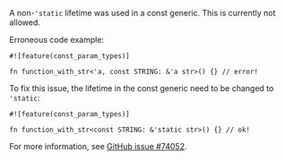 A non-`'static` lifetime was used in a const generic. This is currently not
allowed.

Erroneous code example:

```compile_fail,E0771
#![feature(const_param_types)]

fn function_with_str<'a, const STRING: &'a str>() {} // error!
```

To fix this issue, the lifetime in the const generic need to be changed to
`'static`:

```
#![feature(const_param_types)]

fn function_with_str<const STRING: &'static str>() {} // ok!
```

For more information, see [GitHub issue #74052].

[GitHub issue #74052]: https://github.com/rust-lang/rust/issues/74052
